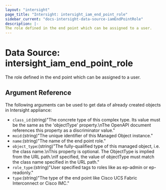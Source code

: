 ```yaml
---
layout: "intersight"
page_title: "Intersight: intersight_iam_end_point_role"
sidebar_current: "docs-intersight-data-source-iamEndPointRole"
description: |-
The role defined in the end point which can be assigned to a user.
---
```


# Data Source: intersight_iam_end_point_role
The role defined in the end point which can be assigned to a user.
## Argument Reference
The following arguments can be used to get data of already created objects in Intersight appliance:
* `class_id`:(string)"The concrete type of this complex type. Its value must be the same as the 'objectType' property.\nThe OpenAPI document references this property as a discriminator value."
* `moid`:(string)"The unique identifier of this Managed Object instance."
* `name`:(string)"The name of the end point role."
* `object_type`:(string)"The fully-qualified type of this managed object, i.e. the class name.\nThis property is optional. The ObjectType is implied from the URL path.\nIf specified, the value of objectType must match the class name specified in the URL path."
* `role_type`:(string)"User specified tags to roles like as ep-admin or ep-readonly."
* `type`:(string)"The type of the end point like Cisco UCS Fabric Interconnect or Cisco IMC."

